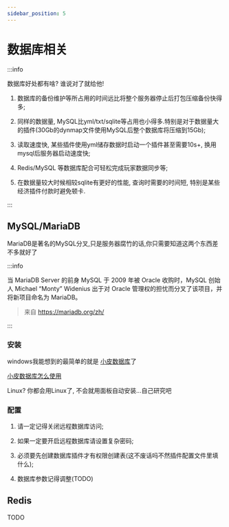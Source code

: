 ```yaml
---
sidebar_position: 5
---
```


# 数据库相关

:::info

数据库好处都有啥? 谁说对了就给他!

1. 数据库的备份维护等所占用的时间远比将整个服务器停止后打包压缩备份快得多;
   
2. 同样的数据量, MySQL比yml/txt/sqlite等占用也小得多.特别是对于数据量大的插件(30Gb的dynmap文件使用MySQL后整个数据库将压缩到15Gb);
   
3. 读取速度快, 某些插件使用yml储存数据时启动一个插件甚至需要10s+, 换用mysql后服务器启动速度快;
   
4. Redis/MySQL 等数据库配合可轻松完成玩家数据同步等;
   
5. 在数据量较大时候相较sqlite有更好的性能, 查询时需要的时间短, 特别是某些经济插件付款时避免顿卡.

:::
## MySQL/MariaDB

MariaDB是著名的MySQL分叉,只是服务器腐竹的话,你只需要知道这两个东西差不多就好了

:::info

当 MariaDB Server 的前身 MySQL 于 2009 年被 Oracle 收购时，MySQL 创始人 Michael “Monty” Widenius 出于对 Oracle 管理权的担忧而分叉了该项目，并将新项目命名为 MariaDB。

> 来自 https://mariadb.org/zh/

:::

### 安装

windows我能想到的最简单的就是 [小皮数据库](https://www.xp.cn/download.html)了

[小皮数据库怎么使用](https://cn.bing.com/search?q=%E5%B0%8F%E7%9A%AE%E6%95%B0%E6%8D%AE%E5%BA%93%E6%80%8E%E4%B9%88%E4%BD%BF%E7%94%A8)

Linux? 你都会用Linux了, 不会就用面板自动安装...自己研究吧

### 配置

1. 请一定记得关闭远程数据库访问;
   
2. 如果一定要开启远程数据库请设置复杂密码;
   
3. 必须要先创建数据库插件才有权限创建表(这不废话吗不然插件配置文件里填什么);
   
4. 数据库参数记得调整(TODO)

## Redis

TODO

